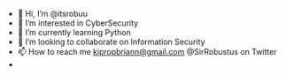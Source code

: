 - 👋 Hi, I’m @itsrobuu
- 👀 I’m interested in CyberSecurity
- 🌱 I’m currently learning Python
- 💞️ I’m looking to collaborate on Information Security
- 📫 How to reach me kipropbriann@gmail.com @SirRobustus on Twitter
- 

<!---
itsrobuu/itsrobuu is a ✨ special ✨ repository because its `README.md` (this file) appears on your GitHub profile.
You can click the Preview link to take a look at your changes.
--->
